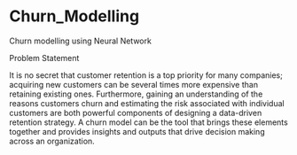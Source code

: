 # Churn_Modelling
Churn modelling using Neural Network


Problem Statement

It is no secret that customer retention is a top priority for many companies; acquiring new customers can be several times more expensive than retaining existing ones. Furthermore, gaining an understanding of the reasons customers churn and estimating the risk associated with individual customers are both powerful components of designing a data-driven retention strategy. A churn model can be the tool that brings these elements together and provides insights and outputs that drive decision making across an organization. 
